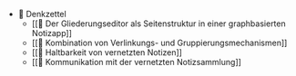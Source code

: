 - 📗 Denkzettel
	- [[📗 Der Gliederungseditor als Seitenstruktur in einer graphbasierten Notizapp]]
	- [[📗 Kombination von Verlinkungs- und Gruppierungsmechanismen]]
	- [[📗 Haltbarkeit von vernetzten Notizen]]
	- [[📗 Kommunikation mit der vernetzten Notizsammlung]]